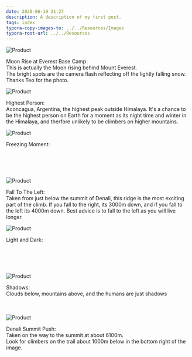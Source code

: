 ```yaml
---
date: 2020-06-19 21:27
description: A description of my first post.
tags: index
typora-copy-images-to: ../../Resources/Images
typora-root-url: ../../Resources
---
```

![Product](/Images/1.png)

Moon Rise at Everest Base Camp:<br />
This is actually the Moon rising behind Mount Everest.<br />
The bright spots are the camera flash reflecting off the lightly falling snow. <br />
Thanks Teo for the photo.


![Product](/Images/2.png)


Highest Person:<br/> 
Aconcagua, Argentina, the highest peak outside Himalaya.
It's a chance to be the highest person on Earth for a moment as its night time and winter in the Himalaya, and therfore unlikely to be climbers on higher mountains.


![Product](/Images/3.png)


Freezing Moment:<br/> 
 <br/>
 <br/>
 <br/>
 <br/>


![Product](/Images/4.png)


Fall To The Left:<br/>
Taken from just below the summit of Denali, this ridge
is the most exciting part of the climb.
If you fall to the right, its 3000m down, and if you fall to the left its 4000m down.
Best advice is to fall to the left as you will live longer.


![Product](/Images/5.png)


Light and Dark:<br/> 
<br/>
<br/>
<br/>
<br/>


![Product](/Images/6.png)


Shadows:<br/> 
Clouds below, mountains above, and the humans are just shadows<br/>
<br/>
<br/>

![Product](/Images/7.png)

Denali Summit Push:<br>
Taken on the way to the summit at about 6100m.<br /> Look for climbers on the trail about 1000m below in the bottom right of the image.
<br/>
<br/>
